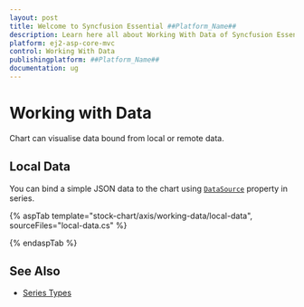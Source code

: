 ```yaml
---
layout: post
title: Welcome to Syncfusion Essential ##Platform_Name##
description: Learn here all about Working With Data of Syncfusion Essential ##Platform_Name## widgets based on HTML5 and jQuery.
platform: ej2-asp-core-mvc
control: Working With Data
publishingplatform: ##Platform_Name##
documentation: ug
---
```



<!-- markdownlint-disable MD036 -->

# Working with Data

Chart can visualise data bound from local or remote data.

## Local Data

You can bind a simple JSON data to the chart using
[`DataSource`](https://help.syncfusion.com/cr/aspnetcore-js2/Syncfusion.EJ2.Charts.StockChartStockChartSeries.html#Syncfusion_EJ2_Charts_StockChartStockChartSeries_DataSource) property in series.

{% aspTab template="stock-chart/axis/working-data/local-data", sourceFiles="local-data.cs" %}

{% endaspTab %}

## See Also

* [Series Types](./series-types/)
